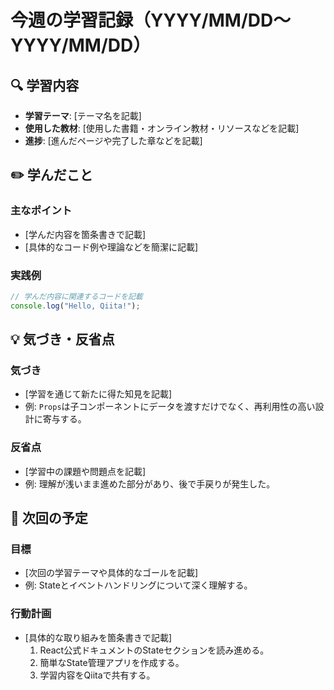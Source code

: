 # 今週の学習記録（YYYY/MM/DD～YYYY/MM/DD）

## 🔍 学習内容
- **学習テーマ**: [テーマ名を記載]
- **使用した教材**: [使用した書籍・オンライン教材・リソースなどを記載]
- **進捗**: [進んだページや完了した章などを記載]

## ✏️ 学んだこと
### 主なポイント
- [学んだ内容を箇条書きで記載]
- [具体的なコード例や理論などを簡潔に記載]

### 実践例
```javascript
// 学んだ内容に関連するコードを記載
console.log("Hello, Qiita!");
```

## 💡 気づき・反省点
### 気づき
- [学習を通じて新たに得た知見を記載]
- 例: `Props`は子コンポーネントにデータを渡すだけでなく、再利用性の高い設計に寄与する。

### 反省点
- [学習中の課題や問題点を記載]
- 例: 理解が浅いまま進めた部分があり、後で手戻りが発生した。

## 📆 次回の予定
### 目標
- [次回の学習テーマや具体的なゴールを記載]
- 例: Stateとイベントハンドリングについて深く理解する。

### 行動計画
- [具体的な取り組みを箇条書きで記載]
  1. React公式ドキュメントのStateセクションを読み進める。
  2. 簡単なState管理アプリを作成する。
  3. 学習内容をQiitaで共有する。